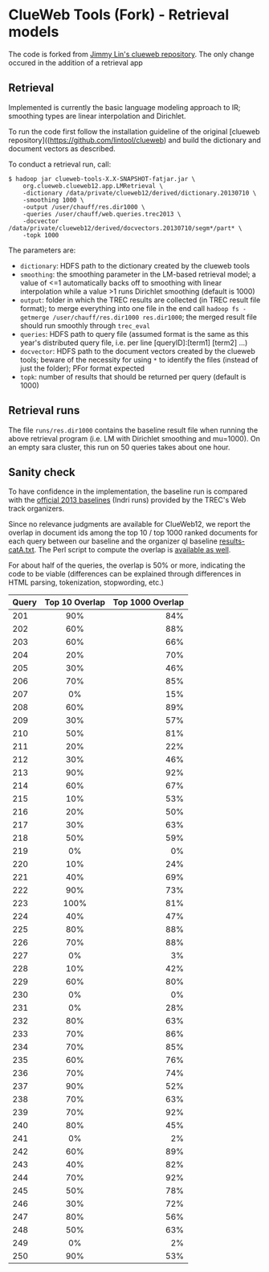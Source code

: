 ClueWeb Tools (Fork) - Retrieval models
=======================================

The code is forked from [Jimmy Lin's clueweb repository](https://github.com/lintool/clueweb). The only change occured in the addition of a retrieval app

Retrieval
---------

Implemented is currently the basic language modeling approach to IR; smoothing types are linear interpolation and Dirichlet.

To run the code first follow the installation guideline of the original [clueweb repository]((https://github.com/lintool/clueweb) and build the dictionary and document vectors as described.

To conduct a retrieval run, call:

```
$ hadoop jar clueweb-tools-X.X-SNAPSHOT-fatjar.jar \
	org.clueweb.clueweb12.app.LMRetrieval \
	-dictionary /data/private/clueweb12/derived/dictionary.20130710 \
	-smoothing 1000 \
	-output /user/chauff/res.dir1000 \
	-queries /user/chauff/web.queries.trec2013 \
	-docvector /data/private/clueweb12/derived/docvectors.20130710/segm*/part* \
	-topk 1000
``` 

The parameters are:
+ `dictionary`: HDFS path to the dictionary created by the clueweb tools
+ `smoothing`: the smoothing parameter in the LM-based retrieval model; a value of <=1 automatically backs off to smoothing with linear interpolation while a value >1 runs Dirichlet smoothing (default is 1000)
+ `output`: folder in which the TREC results are collected (in TREC result file format); to merge everything into one file in the end call `hadoop fs -getmerge /user/chauff/res.dir1000 res.dir1000`; the merged result file should run smoothly through `trec_eval`
+ `queries`: HDFS path to query file (assumed format is the same as this year's distributed query file, i.e. per line [queryID]:[term1] [term2] ...)
+ `docvector`: HDFS path to the document vectors created by the clueweb tools; beware of the necessity for using `*` to identify the files (instead of just the folder); PFor format expected
+ `topk`: number of results that should be returned per query (default is 1000)


Retrieval runs
--------------
The file `runs/res.dir1000` contains the baseline result file when running the above retrieval program (i.e. LM with Dirichlet smoothing and mu=1000).
On an empty sara cluster, this run on 50 queries takes about one hour.


Sanity check
------------
To have confidence in the implementation, the baseline run is compared with the [official 2013 baselines](https://github.com/trec-web/trec-web-2013/tree/master/data/runs/baselines/2013/ql) (Indri runs) provided by the TREC's Web track organizers.

Since no relevance judgments are available for ClueWeb12, we report the overlap in document ids among the top 10 / top 1000 ranked documents for each query between our baseline and the organizer ql baseline [results-catA.txt](https://github.com/trec-web/trec-web-2013/blob/master/data/runs/baselines/2013/ql/results-cata.txt). The Perl script to compute the overlap is [available as well](https://github.com/chauff/clueweb/blob/master/scripts/computeOverlap.pl). 

For about half of the queries, the overlap is 50% or more, indicating the code to be viable (differences can be explained through differences in HTML parsing, tokenization, stopwording, etc.)

| Query        | Top 10 Overlap | Top 1000 Overlap  |
| ------------ |:-------------:| ------------------:|
| 201 | 90% | 84%   |
| 202 | 60% | 88%   |
| 203 | 60% | 66%   |
| 204 | 20% | 70%   |
| 205 | 30% | 46%   |
| 206 | 70% | 85%   |
| 207 | 0% |  15%  | 
| 208 | 60% | 89%   |
| 209 | 30% | 57%   |
| 210 | 50% | 81%   |
| 211 | 20% | 22%   |
| 212 | 30% | 46%   |
| 213 | 90% | 92%   |
| 214 | 60% | 67%   |
| 215 | 10% | 53%   |
| 216 | 20% | 50%   |
| 217 | 30% | 63%   |
| 218 | 50% | 59%   |
| 219 | 0% |  0%  |
| 220 | 10% | 24%   |
| 221 | 40% | 69%   |
| 222 | 90% | 73%   |
| 223 | 100% |81%    |
| 224 | 40% | 47%   |
| 225 | 80% | 88%   |
| 226 | 70% | 88%   |
| 227 | 0% |  3%  |
| 228 | 10% | 42%   |
| 229 | 60% | 80%   |
| 230 | 0% |  0%  |
| 231 | 0% |  28%  |
| 232 | 80% | 63%   |
| 233 | 70% | 86%   |
| 234 | 70% | 85%   |
| 235 | 60% | 76%   |
| 236 | 70% | 74%   |
| 237 | 90% | 52%   |
| 238 | 70% | 63%   |
| 239 | 70% | 92%   |
| 240 | 80% | 45%   |
| 241 | 0% |  2%  |
| 242 | 60% | 89%   |
| 243 | 40% | 82%   |
| 244 | 70% | 92%   |
| 245 | 50% | 78%   |
| 246 | 30% | 72%   |
| 247 | 80% | 56%   |
| 248 | 50% | 63%   |
| 249 | 0% |  2%  |
| 250 | 90% | 53%   |
